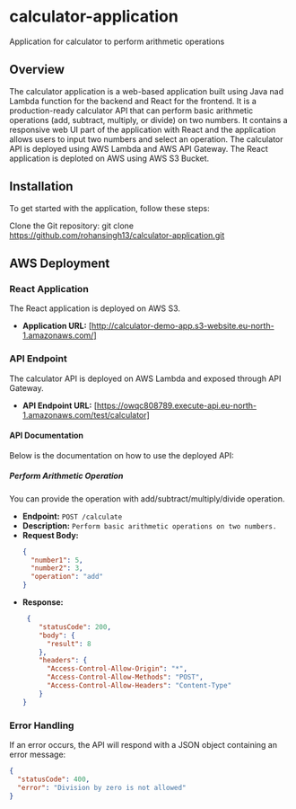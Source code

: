 # calculator-application
Application for calculator to perform arithmetic operations

## Overview

The calculator application is a web-based application built using Java nad Lambda function for the backend and React for the frontend. It is a production-ready calculator API that can perform
basic arithmetic operations (add, subtract, multiply, or divide) on two numbers. It contains a responsive web UI part of the application with React and the application allows users to input two numbers and
select an operation. The calculator API is deployed using AWS Lambda and AWS API Gateway. The React application is deploted on AWS using AWS S3 Bucket.

## Installation

To get started with the application, follow these steps:

Clone the Git repository: git clone https://github.com/rohansingh13/calculator-application.git

## AWS Deployment

### React Application
The React application is deployed on AWS S3.

- **Application URL:** [http://calculator-demo-app.s3-website.eu-north-1.amazonaws.com/]

### API Endpoint
The calculator API is deployed on AWS Lambda and exposed through API Gateway.

- **API Endpoint URL:** [https://owqc808789.execute-api.eu-north-1.amazonaws.com/test/calculator]

#### API Documentation

Below is the documentation on how to use the deployed API:

##### Perform Arithmetic Operation

You can provide the operation with add/subtract/multiply/divide operation.

- **Endpoint:** `POST /calculate`
- **Description:** `Perform basic arithmetic operations on two numbers.`
- **Request Body:**
  ```json
  {
    "number1": 5,
    "number2": 3,
    "operation": "add"
  }

- **Response:**
  ```json
   {
      "statusCode": 200,
      "body": {
        "result": 8
      },
      "headers": {
        "Access-Control-Allow-Origin": "*",
        "Access-Control-Allow-Methods": "POST",
        "Access-Control-Allow-Headers": "Content-Type"
      }
  }

### Error Handling

If an error occurs, the API will respond with a JSON object containing an error message:

  ```json
  {
    "statusCode": 400,
    "error": "Division by zero is not allowed"
  }
